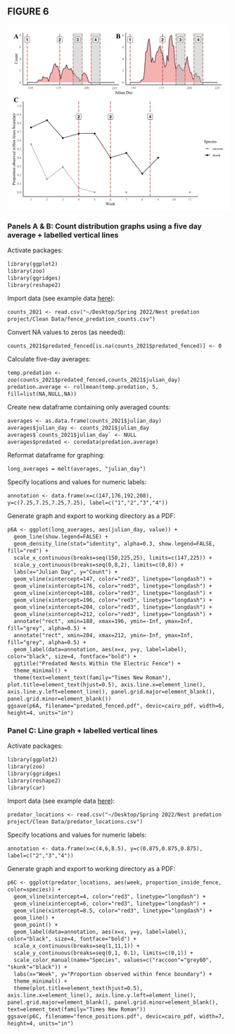 ## FIGURE 6

<img src="/Graphics/Figure_6.jpg" alt="Figure 2"/>

### Panels A & B: Count distribution graphs using a five day average + labelled vertical lines

Activate packages:
```
library(ggplot2)
library(zoo)
library(ggridges)
library(reshape2)
```
Import data (see example data [here](https://github.com/tylerdevos/terrapin_nest_predation/blob/main/Data/fence_predation_counts.csv)):
```
counts_2021 <- read.csv("~/Desktop/Spring 2022/Nest predation project/Clean Data/fence_predation_counts.csv")
```
Convert NA values to zeros (as needed):
```
counts_2021$predated_fenced[is.na(counts_2021$predated_fenced)] <- 0
```
Calculate five-day averages:
```
temp.predation <-zoo(counts_2021$predated_fenced,counts_2021$julian_day)
predation.average <- rollmean(temp.predation, 5, fill=list(NA,NULL,NA))
```
Create new dataframe containing only averaged counts:
```
averages <- as.data.frame(counts_2021$julian_day)
averages$julian_day <- counts_2021$julian_day
averages$`counts_2021$julian_day` <- NULL
averages$predated <- coredata(predation.average)
```
Reformat dataframe for graphing:
```
long_averages = melt(averages, "julian_day")
```
Specify locations and values for numeric labels:
```
annotation <- data.frame(x=c(147,176,192,208), y=c(7.25,7.25,7.25,7.25), label=c("1","2","3","4"))
```
Generate graph and export to working directory as a PDF:
```
p6A <- ggplot(long_averages, aes(julian_day, value)) +
  geom_line(show.legend=FALSE) +
  geom_density_line(stat="identity", alpha=0.3, show.legend=FALSE, fill="red") +
  scale_x_continuous(breaks=seq(150,225,25), limits=c(147,225)) +
  scale_y_continuous(breaks=seq(0,8,2), limits=c(0,8)) +
  labs(x="Julian Day", y="Count") +
  geom_vline(xintercept=147, color="red3", linetype="longdash") +
  geom_vline(xintercept=176, color="red3", linetype="longdash") +
  geom_vline(xintercept=188, color="red3", linetype="longdash") +
  geom_vline(xintercept=196, color="red3", linetype="longdash") +
  geom_vline(xintercept=204, color="red3", linetype="longdash") +
  geom_vline(xintercept=212, color="red3", linetype="longdash") +
  annotate("rect", xmin=188, xmax=196, ymin=-Inf, ymax=Inf, fill="grey", alpha=0.5) +
  annotate("rect", xmin=204, xmax=212, ymin=-Inf, ymax=Inf, fill="grey", alpha=0.5) +
  geom_label(data=annotation, aes(x=x, y=y, label=label), color="black", size=4, fontface="bold") +
  ggtitle("Predated Nests Within the Electric Fence") +
  theme_minimal() +
  theme(text=element_text(family="Times New Roman"), plot.title=element_text(hjust=0.5), axis.line.x=element_line(), axis.line.y.left=element_line(), panel.grid.major=element_blank(), panel.grid.minor=element_blank())
ggsave(p6A, filename="predated_fenced.pdf", devic=cairo_pdf, width=6, height=4, units="in")
```

### Panel C: Line graph + labelled vertical lines
Activate packages:
```
library(ggplot2)
library(zoo)
library(ggridges)
library(reshape2)
library(car)
```
Import data (see example data [here](https://github.com/tylerdevos/terrapin_nest_predation/blob/main/Data/predator_locations.csv)):
```
predator_locations <- read.csv("~/Desktop/Spring 2022/Nest predation project/Clean Data/predator_locations.csv")
```
Specify locations and values for numeric labels:
```
annotation <- data.frame(x=c(4,6,8.5), y=c(0.875,0.875,0.875), label=c("2","3","4"))
```
Generate graph and export to working directory as a PDF:
```
p6C <- ggplot(predator_locations, aes(week, proportion_inside_fence, color=species)) +
  geom_vline(xintercept=4, color="red3", linetype="longdash") +
  geom_vline(xintercept=6, color="red3", linetype="longdash") +
  geom_vline(xintercept=8.5, color="red3", linetype="longdash") +
  geom_line() +
  geom_point() +
  geom_label(data=annotation, aes(x=x, y=y, label=label), color="black", size=4, fontface="bold") +
  scale_x_continuous(breaks=seq(1,11,1)) +
  scale_y_continuous(breaks=seq(0,1, 0.1), limits=c(0,1)) +
  scale_color_manual(name="Species", values=c("raccoon"="grey60", "skunk"="black")) +
  labs(x="Week", y="Proportion observed within fence boundary") +
  theme_minimal() +
  theme(plot.title=element_text(hjust=0.5), axis.line.x=element_line(), axis.line.y.left=element_line(), panel.grid.major=element_blank(), panel.grid.minor=element_blank(), text=element_text(family="Times New Roman"))
ggsave(p6C, filename="fence_positions.pdf", devic=cairo_pdf, width=7, height=4, units="in")
```

